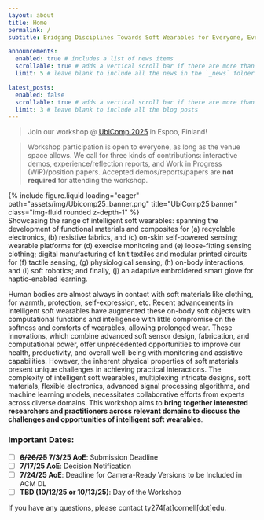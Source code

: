 ```yaml
---
layout: about
title: Home
permalink: /
subtitle: Bridging Disciplines Towards Soft Wearables for Everyone, Everywhere.

announcements:
  enabled: true # includes a list of news items
  scrollable: true # adds a vertical scroll bar if there are more than 3 news items
  limit: 5 # leave blank to include all the news in the `_news` folder

latest_posts:
  enabled: false
  scrollable: true # adds a vertical scroll bar if there are more than 3 new posts items
  limit: 3 # leave blank to include all the blog posts
---
```

> Join our workshop @ [UbiComp 2025](https://www.ubicomp.org/ubicomp-iswc-2025/) in Espoo, Finland!

> Workshop participation is open to everyone, as long as the venue space allows. We call for three kinds of contributions: interactive demos, experience/reflection reports, and Work in Progress (WiP)/position papers. Accepted demos/reports/papers are **not required** for attending the workshop.
<div class="row">
    <div class="col-sm mt-3 mt-md-0">
        {% include figure.liquid loading="eager" path="assets/img/Ubicomp25_banner.png" title="UbiComp25 banner" class="img-fluid rounded z-depth-1" %}
    </div>
</div>
<div class="caption">
    Showcasing the range of intelligent soft wearables: spanning the development of functional materials and composites for (a) recyclable electronics, (b) resistive fabrics, and (c) on-skin self-powered sensing; wearable platforms for (d) exercise monitoring and (e) loose-fitting sensing clothing; digital manufacturing of knit textiles and modular printed circuits for (f) tactile sensing, (g) physiological sensing, (h) on-body interactions, and (i) soft robotics; and finally, (j) an adaptive embroidered smart glove for haptic-enabled learning.
</div>


Human bodies are almost always in contact with soft materials like clothing, for warmth, protection, self-expression, etc. Recent advancements in intelligent soft wearables have augmented these on-body soft objects with computational functions and intelligence with little compromise on the softness and comforts of wearables, allowing prolonged wear. These innovations, which combine advanced soft sensor design, fabrication, and computational power, offer unprecedented opportunities to improve our health, productivity, and overall well-being with monitoring and assistive capabilities. However, the inherent physical properties of soft materials present unique challenges in achieving practical interactions. The complexity of intelligent soft wearables, multiplexing intricate designs, soft materials, flexible electronics, advanced signal processing algorithms, and machine learning models, necessitates collaborative efforts from experts across diverse domains. This workshop aims to **bring together interested researchers and practitioners across relevant domains to discuss the challenges and opportunities of intelligent soft wearables**.

### Important Dates:
* [ ] **~~6/26/25~~ 7/3/25 AoE**: Submission Deadline
* [ ] **7/17/25 AoE**: Decision Notification
* [ ] **7/24/25 AoE**: Deadline for Camera-Ready Versions to be Included in ACM DL 
* [ ] **TBD (10/12/25 or 10/13/25)**: Day of the Workshop 

If you have any questions, please contact ty274[at]cornell[dot]edu.